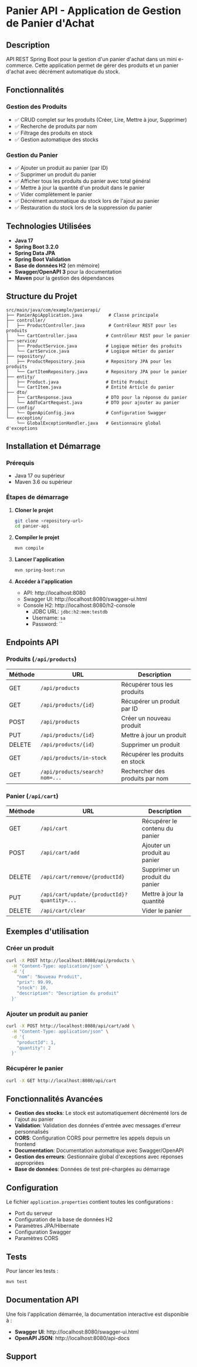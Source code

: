 # Panier API - Application de Gestion de Panier d'Achat

## Description
API REST Spring Boot pour la gestion d'un panier d'achat dans un mini e-commerce. Cette application permet de gérer 
des produits et un panier d'achat avec décrément automatique du stock.

## Fonctionnalités

### Gestion des Produits
- ✅ CRUD complet sur les produits (Créer, Lire, Mettre à jour, Supprimer)
- ✅ Recherche de produits par nom
- ✅ Filtrage des produits en stock
- ✅ Gestion automatique des stocks

### Gestion du Panier
- ✅ Ajouter un produit au panier (par ID)
- ✅ Supprimer un produit du panier
- ✅ Afficher tous les produits du panier avec total général
- ✅ Mettre à jour la quantité d'un produit dans le panier
- ✅ Vider complètement le panier
- ✅ Décrément automatique du stock lors de l'ajout au panier
- ✅ Restauration du stock lors de la suppression du panier

## Technologies Utilisées
- **Java 17**
- **Spring Boot 3.2.0**
- **Spring Data JPA**
- **Spring Boot Validation**
- **Base de données H2** (en mémoire)
- **Swagger/OpenAPI 3** pour la documentation
- **Maven** pour la gestion des dépendances

## Structure du Projet

```
src/main/java/com/example/panierapi/
├── PanierApiApplication.java          # Classe principale
├── controller/
│   ├── ProductController.java         # Contrôleur REST pour les produits
│   └── CartController.java           # Contrôleur REST pour le panier
├── service/
│   ├── ProductService.java           # Logique métier des produits
│   └── CartService.java              # Logique métier du panier
├── repository/
│   ├── ProductRepository.java        # Repository JPA pour les produits
│   └── CartItemRepository.java       # Repository JPA pour le panier
├── entity/
│   ├── Product.java                  # Entité Produit
│   └── CartItem.java                 # Entité Article du panier
├── dto/
│   ├── CartResponse.java             # DTO pour la réponse du panier
│   └── AddToCartRequest.java         # DTO pour ajouter au panier
├── config/
│   └── OpenApiConfig.java            # Configuration Swagger
└── exception/
    └── GlobalExceptionHandler.java   # Gestionnaire global d'exceptions
```

## Installation et Démarrage

### Prérequis
- Java 17 ou supérieur
- Maven 3.6 ou supérieur

### Étapes de démarrage

1. **Cloner le projet**
   ```bash
   git clone <repository-url>
   cd panier-api
   ```

2. **Compiler le projet**
   ```bash
   mvn compile
   ```

3. **Lancer l'application**
   ```bash
   mvn spring-boot:run
   ```

4. **Accéder à l'application**
    - API: http://localhost:8080
    - Swagger UI: http://localhost:8080/swagger-ui.html
    - Console H2: http://localhost:8080/h2-console
        - JDBC URL: `jdbc:h2:mem:testdb`
        - Username: `sa`
        - Password: ``

## Endpoints API

### Produits (`/api/products`)

| Méthode | URL | Description |
|---------|-----|-------------|
| GET | `/api/products` | Récupérer tous les produits |
| GET | `/api/products/{id}` | Récupérer un produit par ID |
| POST | `/api/products` | Créer un nouveau produit |
| PUT | `/api/products/{id}` | Mettre à jour un produit |
| DELETE | `/api/products/{id}` | Supprimer un produit |
| GET | `/api/products/in-stock` | Récupérer les produits en stock |
| GET | `/api/products/search?nom=...` | Rechercher des produits par nom |

### Panier (`/api/cart`)

| Méthode | URL | Description |
|---------|-----|-------------|
| GET | `/api/cart` | Récupérer le contenu du panier |
| POST | `/api/cart/add` | Ajouter un produit au panier |
| DELETE | `/api/cart/remove/{productId}` | Supprimer un produit du panier |
| PUT | `/api/cart/update/{productId}?quantity=...` | Mettre à jour la quantité |
| DELETE | `/api/cart/clear` | Vider le panier |

## Exemples d'utilisation

### Créer un produit
```bash
curl -X POST http://localhost:8080/api/products \
  -H "Content-Type: application/json" \
  -d '{
    "nom": "Nouveau Produit",
    "prix": 99.99,
    "stock": 10,
    "description": "Description du produit"
  }'
```

### Ajouter un produit au panier
```bash
curl -X POST http://localhost:8080/api/cart/add \
  -H "Content-Type: application/json" \
  -d '{
    "productId": 1,
    "quantity": 2
  }'
```

### Récupérer le panier
```bash
curl -X GET http://localhost:8080/api/cart
```

## Fonctionnalités Avancées

- **Gestion des stocks**: Le stock est automatiquement décrémenté lors de l'ajout au panier
- **Validation**: Validation des données d'entrée avec messages d'erreur personnalisés
- **CORS**: Configuration CORS pour permettre les appels depuis un frontend
- **Documentation**: Documentation automatique avec Swagger/OpenAPI
- **Gestion des erreurs**: Gestionnaire global d'exceptions avec réponses appropriées
- **Base de données**: Données de test pré-chargées au démarrage

## Configuration

Le fichier `application.properties` contient toutes les configurations :
- Port du serveur
- Configuration de la base de données H2
- Paramètres JPA/Hibernate
- Configuration Swagger
- Paramètres CORS

## Tests

Pour lancer les tests :
```bash
mvn test
```

## Documentation API

Une fois l'application démarrée, la documentation interactive est disponible à :
- **Swagger UI**: http://localhost:8080/swagger-ui.html
- **OpenAPI JSON**: http://localhost:8080/api-docs

## Support
